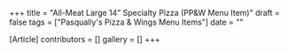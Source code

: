 +++
title = "All-Meat Large 14” Specialty Pizza (PP&W Menu Item)"
draft = false
tags = ["Pasqually's Pizza & Wings Menu Items"]
date = ""

[Article]
contributors = []
gallery = []
+++